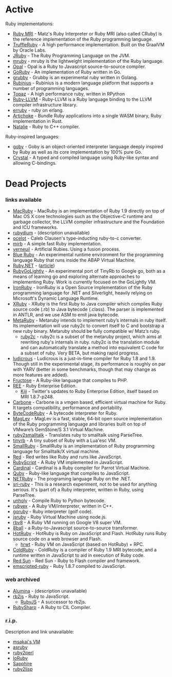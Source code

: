 # Active

Ruby implementations:

* [Ruby MRI](https://github.com/ruby/ruby) - Matz's Ruby Interpreter or Ruby MRI (also called CRuby) is the reference implementation of the Ruby programming language.
* [TruffleRuby](https://github.com/oracle/truffleruby) - A high performance implementation. Built on the GraalVM by Oracle Labs.
* [JRuby](https://github.com/jruby/jruby) - The Ruby Programming Language on the JVM.
* [mruby](https://github.com/mruby/mruby) - mruby is the lightweight implementation of the Ruby language.
* [Opal](https://github.com/opal/opal#readme) - Opal is a Ruby to Javascript source-to-source compiler.
* [GoRuby](https://github.com/goruby/goruby) - An implementation of Ruby written in Go.
* [grubby](https://github.com/grubby/grubby) - Grubby is an experimental ruby written in Golang.
* [Rubinius](https://github.com/rubinius/rubinius) - Rubinius is a modern language platform that supports a number of programming languages.
* [Topaz](https://github.com/topazproject/topaz) - A high performance ruby, written in RPython
* [Ruby-LLVM](https://github.com/ruby-llvm/ruby-llvm) - Ruby-LLVM is a Ruby language binding to the LLVM compiler infrastructure library.
* [erruby](https://github.com/johnlinvc/erruby) - ruby on erlang.
* [Artichoke](https://www.artichokeruby.org/) - Bundle Ruby applications into a single WASM binary, Ruby implementation in Rust.
* [Natalie](https://github.com/natalie-lang/natalie) - Ruby to C++ compiler.

Ruby-inspired languages:

* [goby](https://github.com/goby-lang/goby) - Goby is an object-oriented interpreter language deeply inspired by Ruby as well as its core implementation by 100% pure Go.
* [Crystal](https://crystal-lang.org/) - A typed and compiled language using Ruby-like syntax and allowing C-bindings.

# Dead Projects

### links available

* [MacRuby](http://macruby.org/) - MacRuby is an implementation of Ruby 1.9 directly on top of Mac OS X core technologies such as the Objective-C runtime and garbage collector, the LLVM compiler infrastructure and the Foundation and ICU frameworks.
* [rubydium](https://github.com/lypanov/rubydium) - (description unavailable)
* [ocelot](https://github.com/cout/ocelot) - Caleb Clausen's type-inducting ruby-to-c converter.
* [mirb](https://github.com/Zoxc/mirb) - A simple fast Ruby implementation.
* [verneuil](https://github.com/kschiess/verneuil) - Artificial Rubies. Using a fusion process.
* [Blue Ruby](http://wiki.sdn.sap.com/wiki/display/Research/BlueRuby) - An experimental runtime environment for the programming language Ruby that runs inside the ABAP Virtual Machine.
* [Ruby.NET](https://code.google.com/p/rubydotnetcompiler/) - ([article](https://programmingzen.com/rubynet-is-dead/))
* [RubyGoLightly](https://github.com/feyeleanor/RubyGoLightly) - An experimental port of TinyRb to Google go, both as a means of learning go and exploring alternate approaches to implementing Ruby. Work is currently focused on the GoLightly VM.
* [IronRuby](http://www.ironruby.net/) - IronRuby is a Open Source implementation of the Ruby programming language for .NET and Silverlight, heavily relying on Microsoft's Dynamic Language Runtime.
* [XRuby](https://code.google.com/p/xruby/) - XRuby is the first Ruby to Java compiler which compiles Ruby source code (.rb) to Java bytecode (.class). The parser is implemented in ANTLR, and we use ASM to emit java bytecode.
* [MetaRuby](https://github.com/seattlerb/metaruby) - Metaruby intends to implement ruby’s internals in ruby itself. Its implementation will use ruby2c to convert itself to C and bootstrap a new ruby binary. Metaruby should be fully compatible w/ Matz’s ruby.
  * [ruby2c](https://github.com/seattlerb/ruby_to_c) - ruby2c is a subset of the metaruby project, which aims at rewriting ruby's internals in ruby. ruby2c is the translation module and can automatically translate a method into equivalent C code for a subset of ruby. Very BETA, but making rapid progress.
* [ludicrous](http://rubystuff.org/ludicrous/) - Ludicrous is a just-in-time compiler for Ruby 1.8 and 1.9. Though still in the experimental stage, its performance is roughly on par with YARV (better in some benchmarks, though that may change as more features are added).
* [Fructose](https://github.com/charliesome/Fructose) - A Ruby-like language that compiles to PHP.
* [REE](http://www.rubyenterpriseedition.com/) - Ruby Enterprise Edition.
  * [Kiji](https://github.com/twitter-forks/rubyenterpriseedition187-248) - Twitter's updates to Ruby Enterprise Edition, itself based on MRI 1.8.7-p248.
* [Carbone](http://www.nongnu.org/carbone/) - Carbone  is a  vmgen based,  efficient virtual  machine for  Ruby. It targets compatibility, performance and portability.
* [ByteCodeRuby](https://bitbucket.org/georgem/bytecoderuby) - A bytecode interpreter for Ruby.
* [MagLev](http://maglev.github.com/) - MagLev is a fast, stable, 64-bit open source implementation of the Ruby programming language and libraries built on top of VMware’s GemStone/S 3.1 Virtual Machine.
* [ruby2smalltalk](https://github.com/seattlerb/ruby2smalltalk) - Translates ruby to smalltalk using ParseTree.
* [tinyrb](https://github.com/macournoyer/tinyrb) - A tiny subset of Ruby with a Lua'esc VM.
* [SmallRuby](https://swing.fit.cvut.cz/projects/smallruby) - SmallRuby is an implementation of Ruby programming language for Smalltalk/X virtual machine.
* [Red](https://github.com/zhhz/red) - Red writes like Ruby and runs like JavaScript.
* [RubyScript](https://github.com/judofyr/rubyscript) - A Ruby VM implemented in JavaScript.
* [Cardinal](https://github.com/parrot/cardinal) - Cardinal is a Ruby compiler for Parrot Virtual Machine.
* [Quby](https://github.com/PlayMyCode/Quby) - Ruby-like language that compiles to JavaScript.
* [NETRuby](https://osdn.net/projects/netruby/) - The programing language Ruby on the .NET.
* [sri-ruby](http://code.google.com/p/sri-ruby/) - This is a research experiment, not to be used for anything serious. It's (part of) a Ruby interpreter, written in Ruby, using ParseTree.
* [unholy](https://github.com/whymirror/unholy) - Compile Ruby to Python bytecode.
* [rubyex](https://github.com/kivikakk/rubyex) - A Ruby VM/interpreter, written in C++.
* [goruby](http://rbjl.net/34-do-you-know-the-official-ruby-interpreter-goruby) - Ruby interpreter (golf code).
* [jsruby](https://github.com/ysbaddaden/jsruby) - Ruby Virtual Machine using node.js.
* [rbv8](https://github.com/macournoyer/rbv8) - A Ruby VM running on Google V8 super VM.
* [8ball](https://github.com/mattknox/8ball) - a Ruby-to-Javascript source-to-source transformer.
* [HotRuby](https://github.com/oneup/hotruby) - HotRuby is Ruby on JavaScript and Flash. HotRuby runs Ruby source code on a web browser and Flash.
  * [hrwt](https://github.com/gimite/hrwt) - Ruby VM on JavaScript (based on HotRuby) + RPC.
* [ColdRuby](https://github.com/whitequark/coldruby) - ColdRuby is a compiler of Ruby 1.9 MRI bytecode, and a runtime written in JavaScript to aid in execution of Ruby code.
* [Red Sun](https://github.com/jonathanbranam/redsun) - Red Sun - Ruby to Flash compiler and framework.
* [emscripted-ruby](https://github.com/replit/emscripted-ruby) - Ruby 1.8.7 compiled to JavaScript.
### web archived
* [Alumina](https://web.archive.org/web/20050418024635/http://www.alumina-vm.org:8080/AluminaWiki) - (description unavailable)
* [rb2js](https://web.archive.org/web/20161228094453/http://rb2js.rubyforge.org) - Ruby to JavaScript.
  * [RubyJS](https://web.archive.org/web/20120604193530/http://www.ntecs.de:80/blog/articles/2007/01/08/rubyjs-javascript-no-thank-you/) - A successor to rb2js.
* [RubySharp](https://web.archive.org/web/20140626103826/http://www.rubyclr.com/) - A Ruby to CIL Compiler.

### r.i.p.

Description and link unavailable:
* [msakai's VM]()
* [asruby]()
* [ruby2perl]()
* [IoRuby]()
* [Sapphire]()
* [ruby2lisp]()
